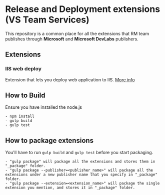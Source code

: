 # Release and Deployment extensions (VS Team Services)

This repository is a common place for all the extensions that RM team publishes through **Microsoft** and **Microsoft DevLabs** publishers.

## Extensions
### IIS web deploy
Extension that lets you deploy web application to IIS. [More info](Extensions/IISWebAppDeploy/Src/README.md)

## How to Build 

Ensure you have installed the node.js

    - npm install
    - gulp build
    - gulp test

## How to package extensions

You'll have to run `gulp build` and `gulp test` before you start packaging.

    - "gulp package" will package all the extensions and stores them in "_package" folder.
    - "gulp package --publisher=<publisher_name>" will package all the extensions under a new publisher name that you specify in "_package" folder.
    - "gulp package --extension=<extension_name>" will package the single extension you mention, and stores it in "_package" folder.   
